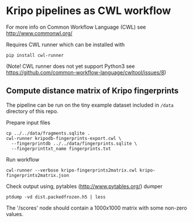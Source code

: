 # Kripo pipelines as CWL workflow

For more info on Common Workflow Language (CWL) see http://www.commonwl.org/

Requires CWL runner which can be installed with
```
pip install cwl-runner
```
(Note! CWL runner does not yet support Python3 see https://github.com/common-workflow-language/cwltool/issues/8)

## Compute distance matrix of Kripo fingerprints

The pipeline can be run on the tiny example dataset included in `/data` directory of this repo.

Prepare input files
```
cp ../../data/fragments.sqlite .
cwl-runner kripodb-fingerprints-export.cwl \
  --fingerprintdb ../../data/fingerprints.sqlite \
  --fingerprinttxt_name fingerprints.txt
```

Run workflow
```
cwl-runner --verbose kripo-fingerprints2matrix.cwl kripo-fingerprints2matrix.json
```

Check output using, pytables (http://www.pytables.org/) dumper
```
ptdump -vd dist.packedfrozen.h5 | less
```
The '/scores' node should contain a 1000x1000 matrix with some non-zero values.
